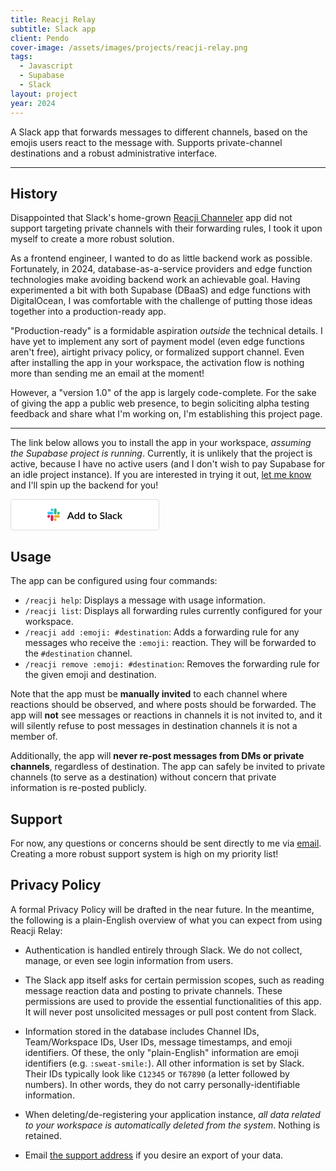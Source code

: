 ```yaml
---
title: Reacji Relay
subtitle: Slack app
client: Pendo
cover-image: /assets/images/projects/reacji-relay.png
tags:
  - Javascript
  - Supabase
  - Slack
layout: project
year: 2024
---
```


A Slack app that forwards messages to different channels, based on the emojis
users react to the message with. Supports private-channel destinations and a
robust administrative interface. <!--more-->

---

## History

Disappointed that Slack's home-grown
[Reacji Channeler](https://reacji-channeler.builtbyslack.com/) app did not
support targeting private channels with their forwarding rules, I took it upon
myself to create a more robust solution.

As a frontend engineer, I wanted to do as little backend work as possible.
Fortunately, in 2024, database-as-a-service providers and edge function
technologies make avoiding backend work an achievable goal. Having experimented
a bit with both Supabase (DBaaS) and edge functions with DigitalOcean, I was
comfortable with the challenge of putting those ideas together into a
production-ready app.

"Production-ready" is a formidable aspiration _outside_ the technical details. I
have yet to implement any sort of payment model (even edge functions aren't
free), airtight privacy policy, or formalized support channel. Even after
installing the app in your workspace, the activation flow is nothing more than
sending me an email at the moment!

However, a "version 1.0" of the app is largely code-complete. For the sake of
giving the app a public web presence, to begin soliciting alpha testing feedback
and share what I'm working on, I'm establishing this project page.

---

The link below allows you to install the app in your workspace, _assuming the Supabase project is running_.
Currently, it is unlikely that the project is active,
because I have no active users (and I don't wish to pay Supabase for an idle project instance).
If you are interested in trying it out, [let me know](mailto:reacjisupport.smite805@passmail.net) and I'll spin up the backend for you!

<a href="https://ouajvwrffkiwzwwjvuzp.supabase.co/functions/v1/oauth/request" style="align-items:center;color:#000;background:#fff;border:1px solid #ddd;border-radius:4px;display:inline-flex;font-family:Lato, sans-serif;font-size:16px;font-weight:600;height:48px;justify-content:center;text-decoration:none;width:236px"><svg xmlns="http://www.w3.org/2000/svg" style="height:20px;width:20px;margin-right:12px" viewBox="0 0 122.8 122.8"><path d="M25.8 77.6c0 7.1-5.8 12.9-12.9 12.9S0 84.7 0 77.6s5.8-12.9 12.9-12.9h12.9v12.9zm6.5 0c0-7.1 5.8-12.9 12.9-12.9s12.9 5.8 12.9 12.9v32.3c0 7.1-5.8 12.9-12.9 12.9s-12.9-5.8-12.9-12.9V77.6z" fill="#e01e5a"></path><path d="M45.2 25.8c-7.1 0-12.9-5.8-12.9-12.9S38.1 0 45.2 0s12.9 5.8 12.9 12.9v12.9H45.2zm0 6.5c7.1 0 12.9 5.8 12.9 12.9s-5.8 12.9-12.9 12.9H12.9C5.8 58.1 0 52.3 0 45.2s5.8-12.9 12.9-12.9h32.3z" fill="#36c5f0"></path><path d="M97 45.2c0-7.1 5.8-12.9 12.9-12.9s12.9 5.8 12.9 12.9-5.8 12.9-12.9 12.9H97V45.2zm-6.5 0c0 7.1-5.8 12.9-12.9 12.9s-12.9-5.8-12.9-12.9V12.9C64.7 5.8 70.5 0 77.6 0s12.9 5.8 12.9 12.9v32.3z" fill="#2eb67d"></path><path d="M77.6 97c7.1 0 12.9 5.8 12.9 12.9s-5.8 12.9-12.9 12.9-12.9-5.8-12.9-12.9V97h12.9zm0-6.5c-7.1 0-12.9-5.8-12.9-12.9s5.8-12.9 12.9-12.9h32.3c7.1 0 12.9 5.8 12.9 12.9s-5.8 12.9-12.9 12.9H77.6z" fill="#ecb22e"></path></svg>Add
to Slack</a>

## Usage

The app can be configured using four commands:

- `/reacji help`: Displays a message with usage information.
- `/reacji list`: Displays all forwarding rules currently configured for your
  workspace.
- `/reacji add :emoji: #destination`: Adds a forwarding rule for any messages
  who receive the `:emoji:` reaction. They will be forwarded to the
  `#destination` channel.
- `/reacji remove :emoji: #destination`: Removes the forwarding rule for the
  given emoji and destination.

Note that the app must be **manually invited** to each channel where reactions
should be observed, and where posts should be forwarded. The app will **not**
see messages or reactions in channels it is not invited to, and it will silently
refuse to post messages in destination channels it is not a member of.

Additionally, the app will **never re-post messages from DMs or private
channels**, regardless of destination. The app can safely be invited to private
channels (to serve as a destination) without concern that private information is
re-posted publicly.

## Support

For now, any questions or concerns should be sent directly to me via
[email](mailto:reacjisupport.smite805@passmail.net). Creating a more robust
support system is high on my priority list!

## Privacy Policy

A formal Privacy Policy will be drafted in the near future. In the meantime, the
following is a plain-English overview of what you can expect from using Reacji
Relay:

- Authentication is handled entirely through Slack. We do not collect, manage,
  or even see login information from users.

- The Slack app itself asks for certain permission scopes, such as reading
  message reaction data and posting to private channels. These permissions are
  used to provide the essential functionalities of this app. It will never post
  unsolicited messages or pull post content from Slack.

- Information stored in the database includes Channel IDs, Team/Workspace IDs,
  User IDs, message timestamps, and emoji identifiers. Of these, the only
  "plain-English" information are emoji identifiers (e.g. `:sweat-smile:`). All
  other information is set by Slack. Their IDs typically look like `C12345` or
  `T67890` (a letter followed by numbers). In other words, they do not carry
  personally-identifiable information.

- When deleting/de-registering your application instance, _all data related to
  your workspace is automatically deleted from the system_. Nothing is retained.

- Email [the support address](mailto:reacjisupport.smite805@passmail.net) if you
  desire an export of your data.
